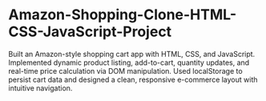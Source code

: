 # Amazon-Shopping-Clone-HTML-CSS-JavaScript-Project
Built an Amazon-style shopping cart app with HTML, CSS, and JavaScript. Implemented dynamic product listing, add-to-cart, quantity updates, and real-time price calculation via DOM manipulation. Used localStorage to persist cart data and designed a clean, responsive e-commerce layout with intuitive navigation.
